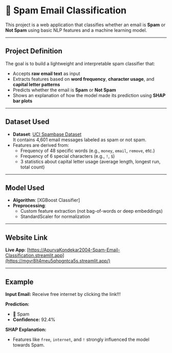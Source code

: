# 📩 Spam Email Classification

This project is a web application that classifies whether an email is **Spam** or **Not Spam** using basic NLP features and a machine learning model.

---

##  Project Definition

The goal is to build a lightweight and interpretable spam classifier that:
- Accepts **raw email text** as input
- Extracts features based on **word frequency**, **character usage**, and **capital letter patterns**
- Predicts whether the email is **Spam** or **Not Spam**
- Shows an explanation of how the model made its prediction using **SHAP bar plots**

---

##  Dataset Used

- **Dataset**: [UCI Spambase Dataset](https://archive.ics.uci.edu/ml/datasets/spambase)  
  It contains 4,601 email messages labeled as spam or not spam.
- Features are derived from:
  - Frequency of 48 specific words (e.g., `money`, `email`, `remove`, etc.)
  - Frequency of 6 special characters (e.g., `!`, `$`)
  - 3 statistics about capital letter usage (average length, longest run, total count)

---

##  Model Used

- **Algorithm**: [XGBoost Classifier]  
- **Preprocessing**:
  - Custom feature extraction (not bag-of-words or deep embeddings)
  - StandardScaler for normalization

---

##  Website Link

 **Live App**: [https://ApurvaKondekar2004-Spam-Email-Classification.streamlit.app](https://mgyr8lt4meu5qhpgntca5s.streamlit.app/)  

---

##  Example

**Input Email:**
Receive free internet by clicking the link!!!


**Prediction:**
- 🛑 Spam  
- **Confidence:** 92.4%

**SHAP Explanation:**
- Features like `free`, `internet`, and `!` strongly influenced the model towards Spam.

